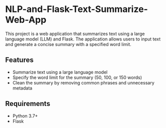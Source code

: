 # NLP-and-Flask-Text-Summarize-Web-App

This project is a web application that summarizes text using a large language model (LLM) and Flask. The application allows users to input text and generate a concise summary with a specified word limit.

## Features

- Summarize text using a large language model
- Specify the word limit for the summary (50, 100, or 150 words)
- Clean the summary by removing common phrases and unnecessary metadata

## Requirements

- Python 3.7+
- Flask
